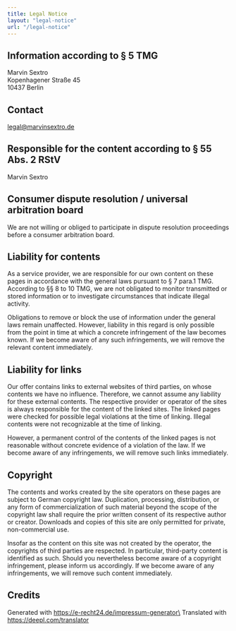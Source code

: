 ```yaml
---
title: Legal Notice
layout: "legal-notice"
url: "/legal-notice"
---
```


## Information according to § 5 TMG

Marvin Sextro\
Kopenhagener Straße 45\
10437 Berlin

## Contact

legal@marvinsextro.de

## Responsible for the content according to § 55 Abs. 2 RStV

Marvin Sextro

## Consumer dispute resolution / universal arbitration board

We are not willing or obliged to participate in dispute resolution proceedings before a consumer arbitration board.

## Liability for contents

As a service provider, we are responsible for our own content on these pages in accordance with the general laws pursuant to § 7 para.1 TMG. According to §§ 8 to 10 TMG, we are not obligated to monitor transmitted or stored information or to investigate circumstances that indicate illegal activity.

Obligations to remove or block the use of information under the general laws remain unaffected. However, liability in this regard is only possible from the point in time at which a concrete infringement of the law becomes known. If we become aware of any such infringements, we will remove the relevant content immediately.

## Liability for links

Our offer contains links to external websites of third parties, on whose contents we have no influence. Therefore, we cannot assume any liability for these external contents. The respective provider or operator of the sites is always responsible for the content of the linked sites. The linked pages were checked for possible legal violations at the time of linking. Illegal contents were not recognizable at the time of linking.

However, a permanent control of the contents of the linked pages is not reasonable without concrete evidence of a violation of the law. If we become aware of any infringements, we will remove such links immediately.

## Copyright

The contents and works created by the site operators on these pages are subject to German copyright law. Duplication, processing, distribution, or any form of commercialization of such material beyond the scope of the copyright law shall require the prior written consent of its respective author or creator. Downloads and copies of this site are only permitted for private, non-commercial use.

Insofar as the content on this site was not created by the operator, the copyrights of third parties are respected. In particular, third-party content is identified as such. Should you nevertheless become aware of a copyright infringement, please inform us accordingly. If we become aware of any infringements, we will remove such content immediately.

## Credits
Generated with https://e-recht24.de/impressum-generator\
Translated with https://deepl.com/translator